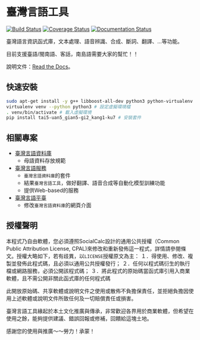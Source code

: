 # 臺灣言語工具

[![Build Status](https://travis-ci.org/sih4sing5hong5/tai5-uan5_gian5-gi2_kang1-ku7.svg?branch=master)](https://travis-ci.org/sih4sing5hong5/tai5-uan5_gian5-gi2_kang1-ku7)
[![Coverage Status](https://coveralls.io/repos/sih4sing5hong5/tai5-uan5_gian5-gi2_kang1-ku7/badge.svg)](https://coveralls.io/r/sih4sing5hong5/tai5-uan5_gian5-gi2_kang1-ku7)
[![Documentation Status](https://readthedocs.org/projects/tai5-uan5-gian5-gi2-hok8-bu7/badge/?version=latest)](https://readthedocs.org/projects/tai5-uan5-gian5-gi2-hok8-bu7/?badge=latest)


臺灣語言資訊函式庫，文本處理、語音辨識、合成、斷詞、翻譯、…等功能。

目前支援臺語/閩南語、客話，南島語需要大家的幫忙！！

說明文件：[Read the Docs](http://tai5-uan5-gian5-gi2-kang1-ku7.readthedocs.org/zh_TW/latest/index.html)。


## 快速安裝
```bash
sudo apt-get install -y g++ libboost-all-dev python3 python-virtualenv # Ubuntu/Mint 安裝指令
virtualenv venv --python python3 # 設定虛擬環境檔
. venv/bin/activate # 載入虛擬環境
pip install tai5-uan5_gian5-gi2_kang1-ku7 # 安裝套件
```

## 相關專案
* [臺灣言語資料庫](https://github.com/sih4sing5hong5/tai5-uan5_gian5-gi2_tsu1-liau7-khoo3)
  * 母語資料存放規範
* [臺灣言語服務](https://github.com/sih4sing5hong5/tai5-uan5_gian5-gi2_hok8-bu7)
  * `臺灣言語資料庫`的套件
  * 結果`臺灣言語工具`，做好翻譯、語音合成等自動化模型訓練功能
  * 提供Web-based的服務
* [臺灣言語平臺](https://github.com/sih4sing5hong5/tai5-uan5_gian5-gi2_phing5-thai5)
  * 修改`臺灣言語資料庫`的網頁介面

## 授權聲明
本程式乃自由軟體，您必須遵照SocialCalc設計的通用公共授權（Common Public Attribution License, CPAL)來修改和重新發佈這一程式，詳情請參閱條文。授權大略如下，若有歧異，以`LICENSE`授權原文為主：
	１．得使用、修改、複製並發佈此程式碼，且必須以通用公共授權發行；
	２．任何以程式碼衍生的執行檔或網路服務，必須公開該程式碼；
	３．將此程式的原始碼當函式庫引用入商業軟體，且不需公開非關此函式庫的任何程式碼

此開放原始碼、共享軟體或說明文件之使用或散佈不負擔保責任，並拒絕負擔因使用上述軟體或說明文件所致任何及一切賠償責任或損害。

臺灣言語工具緣起於本土文化推廣與傳承，非常歡迎各界用於商業軟體，但希望在使用之餘，能夠提供建議、錯誤回報或修補，回饋給這塊土地。

感謝您的使用與推廣～～勞力！承蒙！
